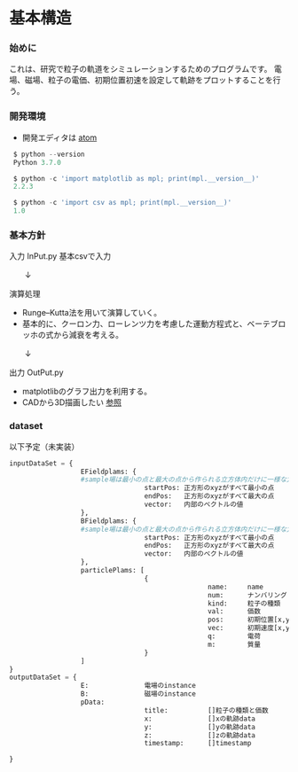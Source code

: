 # 基本構造

### 始めに
これは、研究で粒子の軌道をシミュレーションするためのプログラムです。
電場、磁場、粒子の電価、初期位置初速を設定して軌跡をプロットすることを行う。
### 開発環境

- 開発エディタは [atom](https://atom.io)

```Python
 $ python --version
 Python 3.7.0

 $ python -c 'import matplotlib as mpl; print(mpl.__version__)'
 2.2.3

 $ python -c 'import csv as mpl; print(mpl.__version__)'
 1.0
```
### 基本方針

 入力 InPut.py
 基本csvで入力

 　　↓　　　

演算処理
- Runge–Kutta法を用いて演算していく。
- 基本的に、クーロン力、ローレンツ力を考慮した運動方程式と、ベーテブロッホの式から減衰を考える。

　　↓　

出力 OutPut.py
- matplotlibのグラフ出力を利用する。
- CADから3D描画したい [参照](https://resp-kke.azurewebsites.net/2020/02/24/programtipspython_plotly3d/)


### dataset
以下予定（未実装）
```Python
inputDataSet = {
                  EFieldplams: {
                  #sample場は最小の点と最大の点から作られる立方体内だけに一様な力がかかる場をつかう
                                  startPos: 正方形のxyzがすべて最小の点
                                  endPos:   正方形のxyzがすべて最大の点
                                  vector:   内部のベクトルの値
                  },
                  BFieldplams: {
                  #sample場は最小の点と最大の点から作られる立方体内だけに一様な力がかかる場をつかう
                                  startPos: 正方形のxyzがすべて最小の点
                                  endPos:   正方形のxyzがすべて最大の点
                                  vector:   内部のベクトルの値
                  },
                  particlePlams: [
                                  {
                                                  name:     name
                                                  num:      ナンバリング
                                                  kind:     粒子の種類
                                                  val:      価数
                                                  pos:      初期位置[x,y,z]
                                                  vec:      初期速度[x,y,z]
                                                  q:        電荷
                                                  m:        質量  
                                  }
                  ]
}
outputDataSet = {
                  E:              電場のinstance
                  B:              磁場のinstance
                  pData: 
                                  title:          []粒子の種類と価数
                                  x:              []xの軌跡data
                                  y:              []yの軌跡data
                                  z:              []zの軌跡data
                                  timestamp:      []timestamp

}

```
